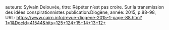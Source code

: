 auteurs: Sylvain Delouvée, 
titre: Répéter n’est pas croire. Sur la transmission des idées conspirationnistes
publication:Diogène, 
année: 2015, 
p.88–98,
URL: https://www.cairn.info/revue-diogene-2015-1-page-88.htm?1=1&DocId=41544&hits=125+124+15+14+13+12+

